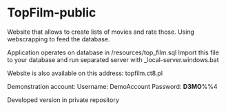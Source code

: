 # TopFilm-public
Website that allows to create lists of movies and rate those. Using webscrapping to feed the database.

Application operates on database in /resources/top_film.sql
Import this file to your database and run separated server with _local-server.windows.bat

Website is also available on this address: topfilm.ct8.pl

Demonstration account:
Username: DemoAccount
Password: __D3MO__%%4

Developed version in private repository
